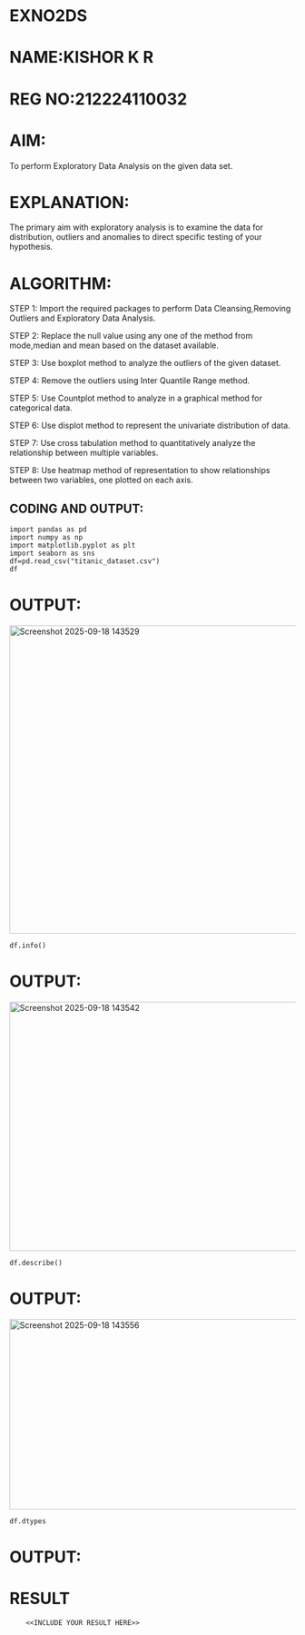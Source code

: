 # EXNO2DS
# NAME:KISHOR K R
# REG NO:212224110032
# AIM:
  To perform Exploratory Data Analysis on the given data set.
      
# EXPLANATION:
  The primary aim with exploratory analysis is to examine the data for distribution, outliers and anomalies to direct specific testing of your hypothesis.
  
# ALGORITHM:
STEP 1: Import the required packages to perform Data Cleansing,Removing Outliers and Exploratory Data Analysis.

STEP 2: Replace the null value using any one of the method from mode,median and mean based on the dataset available.

STEP 3: Use boxplot method to analyze the outliers of the given dataset.

STEP 4: Remove the outliers using Inter Quantile Range method.

STEP 5: Use Countplot method to analyze in a graphical method for categorical data.

STEP 6: Use displot method to represent the univariate distribution of data.

STEP 7: Use cross tabulation method to quantitatively analyze the relationship between multiple variables.

STEP 8: Use heatmap method of representation to show relationships between two variables, one plotted on each axis.

## CODING AND OUTPUT:

```
import pandas as pd
import numpy as np
import matplotlib.pyplot as plt
import seaborn as sns
df=pd.read_csv("titanic_dataset.csv")
df
```

# OUTPUT:
<img width="1208" height="543" alt="Screenshot 2025-09-18 143529" src="https://github.com/user-attachments/assets/ef97f90d-1474-4f75-add6-7a3a91308cef" />


```
df.info()
```

# OUTPUT:
<img width="1206" height="439" alt="Screenshot 2025-09-18 143542" src="https://github.com/user-attachments/assets/c2d55a85-a344-48a2-8bc0-c9a43c4df9a1" />

```
df.describe()
```

# OUTPUT:
<img width="1216" height="335" alt="Screenshot 2025-09-18 143556" src="https://github.com/user-attachments/assets/7a8f942e-4df4-4280-b6a8-e7b174011461" />

```
df.dtypes
```

# OUTPUT:


# RESULT
        <<INCLUDE YOUR RESULT HERE>>
